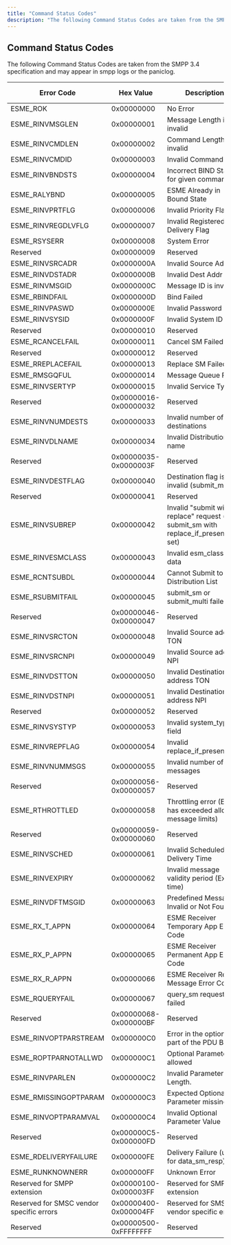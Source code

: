 ```yaml
---
title: "Command Status Codes"
description: "The following Command Status Codes are taken from the SMPP 3 4 specification and may appear in smpp logs or the paniclog Table B 1 Command status codes Error Code Hex Value Description Failure Type ESME ROK 0 x 00000000 No Error NA ESME RINVMSGLEN 0 x 00000001 Message Length..."
---
```


## <a name="status_codes"></a> Command Status Codes

The following Command Status Codes are taken from the SMPP 3.4 specification and may appear in smpp logs or the paniclog.

<a name="table_status_codes"></a> 


| Error Code | Hex Value | Description | Failure Type |
| --- | --- | --- | --- |
| ESME_ROK | 0x00000000 | No Error | NA |
| ESME_RINVMSGLEN | 0x00000001 | Message Length is invalid | Permanent |
| ESME_RINVCMDLEN | 0x00000002 | Command Length is invalid | Permanent |
| ESME_RINVCMDID | 0x00000003 | Invalid Command ID | Permanent |
| ESME_RINVBNDSTS | 0x00000004 | Incorrect BIND Status for given command | Permanent |
| ESME_RALYBND | 0x00000005 | ESME Already in Bound State | Permanent |
| ESME_RINVPRTFLG | 0x00000006 | Invalid Priority Flag | Permanent |
| ESME_RINVREGDLVFLG | 0x00000007 | Invalid Registered Delivery Flag | Permanent |
| ESME_RSYSERR | 0x00000008 | System Error | Temporary |
| Reserved | 0x00000009 | Reserved | Permanent |
| ESME_RINVSRCADR | 0x0000000A | Invalid Source Address | Permanent |
| ESME_RINVDSTADR | 0x0000000B | Invalid Dest Addr | Permanent |
| ESME_RINVMSGID | 0x0000000C | Message ID is invalid | Permanent |
| ESME_RBINDFAIL | 0x0000000D | Bind Failed | Permanent |
| ESME_RINVPASWD | 0x0000000E | Invalid Password | Permanent |
| ESME_RINVSYSID | 0x0000000F | Invalid System ID | Permanent |
| Reserved | 0x00000010 | Reserved | Permanent |
| ESME_RCANCELFAIL | 0x00000011 | Cancel SM Failed | Permanent |
| Reserved | 0x00000012 | Reserved | Permanent |
| ESME_RREPLACEFAIL | 0x00000013 | Replace SM Failed | Permanent |
| ESME_RMSGQFUL | 0x00000014 | Message Queue Full | Temporary |
| ESME_RINVSERTYP | 0x00000015 | Invalid Service Type | Permanent |
| Reserved | 0x00000016-0x00000032 | Reserved | Permanent |
| ESME_RINVNUMDESTS | 0x00000033 | Invalid number of destinations | Permanent |
| ESME_RINVDLNAME | 0x00000034 | Invalid Distribution List name | Permanent |
| Reserved | 0x00000035-0x0000003F | Reserved | Permanent |
| ESME_RINVDESTFLAG | 0x00000040 | Destination flag is invalid (submit_multi) | Permanent |
| Reserved | 0x00000041 | Reserved | Permanent |
| ESME_RINVSUBREP | 0x00000042 | Invalid "submit with replace" request (i.e. submit_sm with replace_if_present_flag set) | Permanent |
| ESME_RINVESMCLASS | 0x00000043 | Invalid esm_class field data | Permanent |
| ESME_RCNTSUBDL | 0x00000044 | Cannot Submit to Distribution List | Permanent |
| ESME_RSUBMITFAIL | 0x00000045 | submit_sm or submit_multi failed | Temporary |
| Reserved | 0x00000046-0x00000047 | Reserved | Permanent |
| ESME_RINVSRCTON | 0x00000048 | Invalid Source address TON | Permanent |
| ESME_RINVSRCNPI | 0x00000049 | Invalid Source address NPI | Permanent |
| ESME_RINVDSTTON | 0x00000050 | Invalid Destination address TON | Permanent |
| ESME_RINVDSTNPI | 0x00000051 | Invalid Destination address NPI | Permanent |
| Reserved | 0x00000052 | Reserved | Permanent |
| ESME_RINVSYSTYP | 0x00000053 | Invalid system_type field | Permanent |
| ESME_RINVREPFLAG | 0x00000054 | Invalid replace_if_present flag | Permanent |
| ESME_RINVNUMMSGS | 0x00000055 | Invalid number of messages | Permanent |
| Reserved | 0x00000056-0x00000057 | Reserved | Permanent |
| ESME_RTHROTTLED | 0x00000058 | Throttling error (ESME has exceeded allowed message limits) | Temporary |
| Reserved | 0x00000059-0x00000060 | Reserved | Permanent |
| ESME_RINVSCHED | 0x00000061 | Invalid Scheduled Delivery Time | Permanent |
| ESME_RINVEXPIRY | 0x00000062 | Invalid message validity period (Expiry time) | Permanent |
| ESME_RINVDFTMSGID | 0x00000063 | Predefined Message Invalid or Not Found | Permanent |
| ESME_RX_T_APPN | 0x00000064 | ESME Receiver Temporary App Error Code | Temporary |
| ESME_RX_P_APPN | 0x00000065 | ESME Receiver Permanent App Error Code | Permanent |
| ESME_RX_R_APPN | 0x00000066 | ESME Receiver Reject Message Error Code | Permanent |
| ESME_RQUERYFAIL | 0x00000067 | query_sm request failed | Permanent |
| Reserved | 0x00000068-0x000000BF | Reserved | Permanent |
| ESME_RINVOPTPARSTREAM | 0x000000C0 | Error in the optional part of the PDU Body. | Permanent |
| ESME_ROPTPARNOTALLWD | 0x000000C1 | Optional Parameter not allowed | Permanent |
| ESME_RINVPARLEN | 0x000000C2 | Invalid Parameter Length. | Permanent |
| ESME_RMISSINGOPTPARAM | 0x000000C3 | Expected Optional Parameter missing | Permanent |
| ESME_RINVOPTPARAMVAL | 0x000000C4 | Invalid Optional Parameter Value | Permanent |
| Reserved | 0x000000C5-0x000000FD | Reserved | Permanent |
| ESME_RDELIVERYFAILURE | 0x000000FE | Delivery Failure (used for data_sm_resp) | Permanent |
| ESME_RUNKNOWNERR | 0x000000FF | Unknown Error | Permanent |
| Reserved for SMPP extension | 0x00000100-0x000003FF | Reserved for SMPP extension | Permanent |
| Reserved for SMSC vendor specific errors | 0x00000400-0x000004FF | Reserved for SMSC vendor specific errors | Permanent |
| Reserved | 0x00000500-0xFFFFFFFF | Reserved | Permanent |